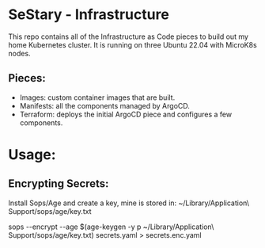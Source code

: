# SeStary - Infrastructure

This repo contains all of the Infrastructure as Code pieces to build out my home Kubernetes cluster. It is running on three Ubuntu 22.04 with MicroK8s nodes.

## Pieces:

- Images: custom container images that are built.
- Manifests: all the components managed by ArgoCD.
- Terraform: deploys the initial ArgoCD piece and configures a few components.


# Usage:

## Encrypting Secrets:

Install Sops/Age and create a key, mine is stored in: ~/Library/Application\ Support/sops/age/key.txt

sops --encrypt --age $(age-keygen -y p ~/Library/Application\ Support/sops/age/key.txt) secrets.yaml > secrets.enc.yaml
